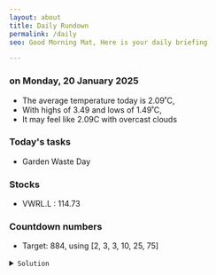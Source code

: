 ```yaml
---
layout: about
title: Daily Rundown
permalink: /daily
seo: Good Morning Mat, Here is your daily briefing

---
```


<!-- weather_marker starts -->
### on Monday, 20 January 2025

- The average temperature today is 2.09˚C,
- With highs of 3.49 and lows of 1.49˚C,
- It may feel like 2.09C with overcast clouds

<!-- weather_marker ends -->

### Today's tasks
<!-- task_marker starts -->
- Garden Waste Day

<!-- task_marker ends -->

### Stocks

<!-- stocks_marker starts -->

- VWRL.L : 114.73

<!-- stocks_marker ends -->

### Countdown numbers
<!-- game_marker starts -->

- Target: 884, using [2, 3, 3, 10, 25, 75]
<details><summary><code>Solution</code></summary>


Solution: ( ( 75 + 25 ) x 3 - 2 ) x 3 - 10

Total: 2 solutions.

</details>

<!-- game_marker ends -->
